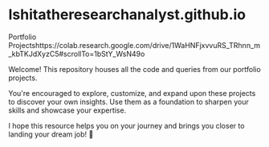 # Ishitatheresearchanalyst.github.io
Portfolio Projectshttps://colab.research.google.com/drive/1WaHNFjxvvuRS_TRhnn_m_kbTKJdXyzC5#scrollTo=1bStY_WsN49o

Welcome! This repository houses all the code and queries from our portfolio projects.

You're encouraged to explore, customize, and expand upon these projects to discover your own insights. Use them as a foundation to sharpen your skills and showcase your expertise.

I hope this resource helps you on your journey and brings you closer to landing your dream job! 🚀
